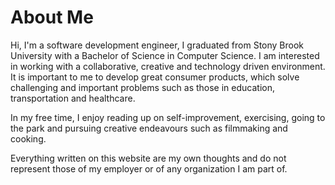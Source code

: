 # About Me

Hi, I'm a software development engineer, I graduated from Stony Brook University with a Bachelor of Science in Computer Science. I am interested in working with a collaborative, creative and technology driven environment. It is important to me to develop great consumer products, which solve challenging and important problems such as those in education, transportation and healthcare.

In my free time, I enjoy reading up on self-improvement, exercising, going to the park and pursuing creative endeavours such as filmmaking and cooking.

Everything written on this website are my own thoughts and do not represent those of my employer or of any organization I am part of.
